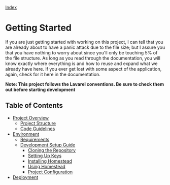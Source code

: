 [Index](./index.html)

# Getting Started

If you are just getting started with working on this project, I can tell that you are already about to have a panic attack due to the file size; but I assure you that you have nothing to worry about since you'll only be touching 5% of the file structure. As long as you read through the documentation, you will know exactly where everything is and how to reuse and expand what we already have here. If you ever get lost with some aspect of the application, again, check for it here in the documentation.

**Note: This project follows the Lavarel conventions. Be sure to check them out before starting development**

## Table of Contents
- [Project Overview](./project_overview.html)
    - [Project Structure](./project_overview.html#project-structure)
    - [Code Guidelines](./project_overview.html#code-guidelines)
- [Environment](./environment.html)
    - [Requirements](./environment.html#requirements)
    - [Development Setup Guide](./environment.html#development-setup-guide)
        - [Cloning the Repository](./environment.html#cloning-the-repository)
        - [Setting Up Keys](./environment.html#setting-up-keys)
        - [Installing Homestead](./environment.html#installing-homestead)
        - [Using Homestead](./environment.html#using-homestead)
        - [Project Configuration](./environment.html#project-configuration)
- [Deployment](./deployment.html)
